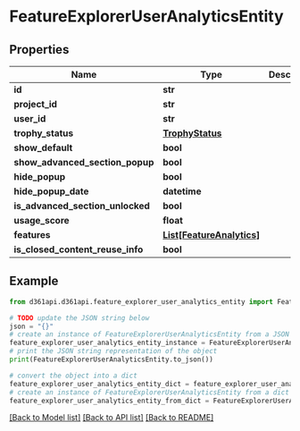 # FeatureExplorerUserAnalyticsEntity


## Properties

Name | Type | Description | Notes
------------ | ------------- | ------------- | -------------
**id** | **str** |  | [optional] 
**project_id** | **str** |  | [optional] 
**user_id** | **str** |  | [optional] 
**trophy_status** | [**TrophyStatus**](TrophyStatus.md) |  | [optional] 
**show_default** | **bool** |  | [optional] 
**show_advanced_section_popup** | **bool** |  | [optional] 
**hide_popup** | **bool** |  | [optional] 
**hide_popup_date** | **datetime** |  | [optional] 
**is_advanced_section_unlocked** | **bool** |  | [optional] 
**usage_score** | **float** |  | [optional] 
**features** | [**List[FeatureAnalytics]**](FeatureAnalytics.md) |  | [optional] 
**is_closed_content_reuse_info** | **bool** |  | [optional] 

## Example

```python
from d361api.d361api.feature_explorer_user_analytics_entity import FeatureExplorerUserAnalyticsEntity

# TODO update the JSON string below
json = "{}"
# create an instance of FeatureExplorerUserAnalyticsEntity from a JSON string
feature_explorer_user_analytics_entity_instance = FeatureExplorerUserAnalyticsEntity.from_json(json)
# print the JSON string representation of the object
print(FeatureExplorerUserAnalyticsEntity.to_json())

# convert the object into a dict
feature_explorer_user_analytics_entity_dict = feature_explorer_user_analytics_entity_instance.to_dict()
# create an instance of FeatureExplorerUserAnalyticsEntity from a dict
feature_explorer_user_analytics_entity_from_dict = FeatureExplorerUserAnalyticsEntity.from_dict(feature_explorer_user_analytics_entity_dict)
```
[[Back to Model list]](../README.md#documentation-for-models) [[Back to API list]](../README.md#documentation-for-api-endpoints) [[Back to README]](../README.md)


